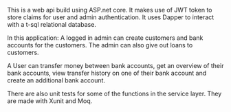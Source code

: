 This is a web api build using ASP.net core. It makes use of JWT token to store claims for user and admin authentication. It uses Dapper to interact with a t-sql relational database.

In this application:
A logged in admin can create customers and bank accounts for the customers. The admin can also give out loans to customers.

A User can transfer money between bank accounts, get an overview of their bank accounts, view transfer history on one of their bank account and create an additional bank account. 

There are also unit tests for some of the functions in the service layer. They are made with Xunit and Moq.
